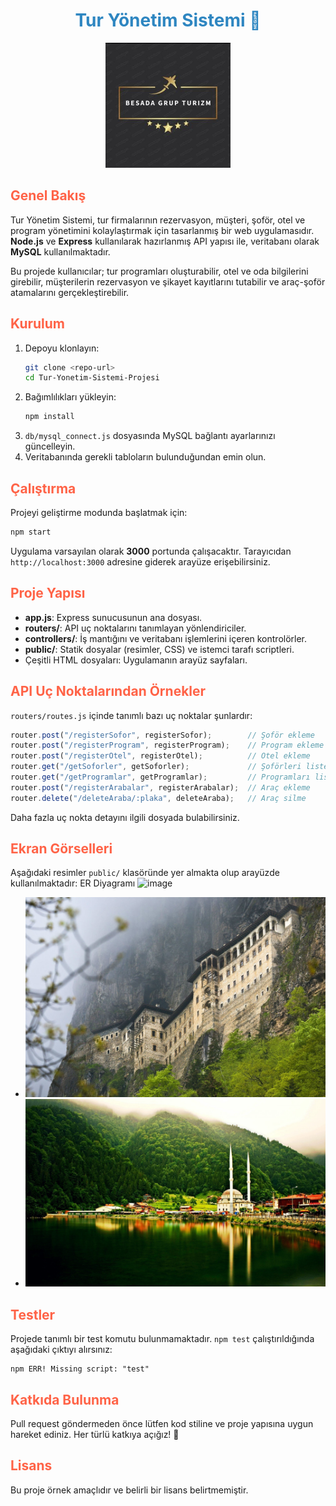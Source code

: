<h1 style="color:#2E86C1;text-align:center;">Tur Yönetim Sistemi 🚐</h1>

<p align="center">
  <img src="public/logo.jpg" alt="Proje Logosu" width="200"/>
</p>

## <span style="color:#ff6347">Genel Bakış</span>

Tur Yönetim Sistemi, tur firmalarının rezervasyon, müşteri, şoför, otel ve program yönetimini kolaylaştırmak için tasarlanmış bir web uygulamasıdır. **Node.js** ve **Express** kullanılarak hazırlanmış API yapısı ile, veritabanı olarak **MySQL** kullanılmaktadır.

Bu projede kullanıcılar; tur programları oluşturabilir, otel ve oda bilgilerini girebilir, müşterilerin rezervasyon ve şikayet kayıtlarını tutabilir ve araç-şoför atamalarını gerçekleştirebilir.

## <span style="color:#ff6347">Kurulum</span>

1. Depoyu klonlayın:
   ```bash
   git clone <repo-url>
   cd Tur-Yonetim-Sistemi-Projesi
   ```
2. Bağımlılıkları yükleyin:
   ```bash
   npm install
   ```
3. `db/mysql_connect.js` dosyasında MySQL bağlantı ayarlarınızı güncelleyin.
4. Veritabanında gerekli tabloların bulunduğundan emin olun.

## <span style="color:#ff6347">Çalıştırma</span>

Projeyi geliştirme modunda başlatmak için:
```bash
npm start
```
Uygulama varsayılan olarak **3000** portunda çalışacaktır. Tarayıcıdan `http://localhost:3000` adresine giderek arayüze erişebilirsiniz.

## <span style="color:#ff6347">Proje Yapısı</span>

- **app.js**: Express sunucusunun ana dosyası.
- **routers/**: API uç noktalarını tanımlayan yönlendiriciler.
- **controllers/**: İş mantığını ve veritabanı işlemlerini içeren kontrolörler.
- **public/**: Statik dosyalar (resimler, CSS) ve istemci tarafı scriptleri.
- Çeşitli HTML dosyaları: Uygulamanın arayüz sayfaları.

## <span style="color:#ff6347">API Uç Noktalarından Örnekler</span>

`routers/routes.js` içinde tanımlı bazı uç noktalar şunlardır:
```javascript
router.post("/registerSofor", registerSofor);        // Şoför ekleme
router.post("/registerProgram", registerProgram);    // Program ekleme
router.post("/registerOtel", registerOtel);          // Otel ekleme
router.get("/getSoforler", getSoforler);             // Şoförleri listeleme
router.get("/getProgramlar", getProgramlar);         // Programları listeleme
router.post("/registerArabalar", registerArabalar);  // Araç ekleme
router.delete("/deleteAraba/:plaka", deleteAraba);   // Araç silme
```
Daha fazla uç nokta detayını ilgili dosyada bulabilirsiniz.

## <span style="color:#ff6347">Ekran Görselleri</span>

Aşağıdaki resimler `public/` klasöründe yer almakta olup arayüzde kullanılmaktadır:
ER Diyagramı
  <img width="887" height="563" alt="image" src="https://github.com/user-attachments/assets/dadce7df-0494-446f-9584-a91514982acf" />
- ![Sumela](public/sumela.jpg)
- ![Uzungöl](public/uzungol.jpg)

## <span style="color:#ff6347">Testler</span>

Projede tanımlı bir test komutu bulunmamaktadır. `npm test` çalıştırıldığında aşağıdaki çıktıyı alırsınız:
```
npm ERR! Missing script: "test"
```

## <span style="color:#ff6347">Katkıda Bulunma</span>

Pull request göndermeden önce lütfen kod stiline ve proje yapısına uygun hareket ediniz. Her türlü katkıya açığız! 🙌

## <span style="color:#ff6347">Lisans</span>

Bu proje örnek amaçlıdır ve belirli bir lisans belirtmemiştir.
